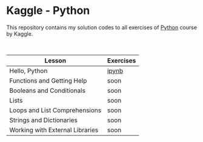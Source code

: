 # Kaggle - Python

This repository contains my solution codes to all exercises of [Python](https://www.kaggle.com/learn/python) course by Kaggle.

<br>

| Lesson |  Exercises |
| --- | --- |
| Hello, Python | [ipynb](https://github.com/andreyyohanes/Kaggle-Python/blob/main/01%20Hello%2C%20Python/Syntax%2C%20Variables%2C%20and%20Numbers.ipynb) |
| Functions and Getting Help | soon |
| Booleans and Conditionals | soon |
| Lists | soon |
| Loops and List Comprehensions | soon |
| Strings and Dictionaries | soon |
| Working with External Libraries | soon |
